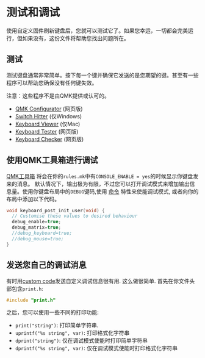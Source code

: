 # 测试和调试

<!---
  original document: 0.14.23:docs/newbs_testing_debugging.md
  git diff 0.14.23 HEAD -- docs/newbs_testing_debugging.md | cat
-->

使用自定义固件刷新键盘后，您就可以测试它了。如果您幸运，一切都会完美运行，但如果没有，这份文件将帮助您找出问题所在。

## 测试

测试键盘通常非常简单。按下每一个键并确保它发送的是您期望的键。甚至有一些程序可以帮助您确保没有任何键失效。

注意：这些程序不是由QMK提供或认可的。

* [QMK Configurator](https://config.qmk.fm/#/test/) (网页版)
* [Switch Hitter](https://web.archive.org/web/20190413233743/https://elitekeyboards.com/switchhitter.php) (仅Windows)
* [Keyboard Viewer](https://www.imore.com/how-use-keyboard-viewer-your-mac) (仅Mac)
* [Keyboard Tester](https://www.keyboardtester.com) (网页版)
* [Keyboard Checker](https://keyboardchecker.com) (网页版)

## 使用QMK工具箱进行调试

[QMK工具箱](https://github.com/qmk/qmk_toolbox) 将会在你的`rules.mk`中有`CONSOLE_ENABLE = yes`的时候显示你键盘发来的消息。 默认情况下，输出极为有限，不过您可以打开调试模式来增加输出信息量。使用你键盘布局中的`DEBUG`键码,使用 [命令](feature_command.md) 特性来使能调试模式, 或者向你的布局中添加以下代码。

```c
void keyboard_post_init_user(void) {
  // Customise these values to desired behaviour
  debug_enable=true;
  debug_matrix=true;
  //debug_keyboard=true;
  //debug_mouse=true;
}
```

<!-- 需要修改之处:这里要添加调试回显。 -->

## 发送您自己的调试消息

有时用[custom code](custom_quantum_functions.md)发送自定义调试信息很有用. 这么做很简单. 首先在你文件头部包含`print.h`:

```c
#include "print.h"
```

之后，您可以使用一些不同的打印功能:

* `print("string")`: 打印简单字符串.
* `uprintf("%s string", var)`: 打印格式化字符串
* `dprint("string")`: 仅在调试模式使能时打印简单字符串
* `dprintf("%s string", var)`: 仅在调试模式使能时打印格式化字符串
